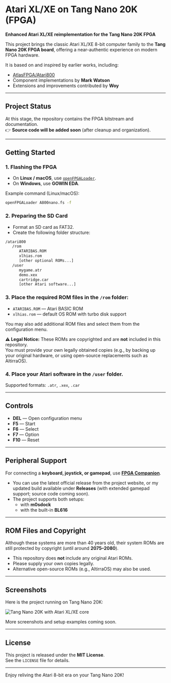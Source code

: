 # Atari XL/XE on Tang Nano 20K (FPGA)

**Enhanced Atari XL/XE reimplementation for the Tang Nano 20K FPGA**  

This project brings the classic Atari XL/XE 8-bit computer family to the **Tang Nano 20K FPGA board**, offering a near-authentic experience on modern FPGA hardware.  

It is based on and inspired by earlier works, including:
- [AtlasFPGA/Atari800](https://github.com/AtlasFPGA/Atari800)  
- Component implementations by **Mark Watson**  
- Extensions and improvements contributed by **Woy**  

---

## Project Status

At this stage, the repository contains the FPGA bitstream and documentation.  
👉 **Source code will be added soon** (after cleanup and organization).  

---

## Getting Started

### 1. Flashing the FPGA
- On **Linux / macOS**, use [`openFPGALoader`](https://trabucayre.github.io/openFPGALoader/).  
- On **Windows**, use **GOWIN EDA**.  

Example command (Linux/macOS):
```bash
openFPGALoader A800nano.fs -f
```

### 2. Preparing the SD Card

- Format an SD card as FAT32.
- Create the following folder structure:
```bash
/atari800
   /rom
      ATARIBAS.ROM
      xlhias.rom
      [other optional ROMs...]
   /user
      mygame.atr
      demo.xex
      cartridge.car
      [other Atari software...]
```
### 3. **Place the required ROM files in the `/rom` folder:**  
   - `ATARIBAS.ROM` — Atari BASIC ROM  
   - `xlhias.rom` — default OS ROM with turbo disk support  

   You may also add additional ROM files and select them from the configuration menu.

**⚠️ Legal Notice:** These ROMs are copyrighted and are **not** included in this repository.  
You must provide your own legally obtained copies (e.g., by backing up your original hardware, or using open-source replacements such as AltirraOS).

### 4. **Place your Atari software in the `/user` folder.**  
   Supported formats: `.atr`, `.xex`, `.car`

---

## Controls

- **DEL** — Open configuration menu  
- **F5** — Start  
- **F6** — Select  
- **F7** — Option  
- **F10** — Reset  

---

## Peripheral Support

For connecting a **keyboard, joystick, or gamepad**, use [**FPGA Companion**](https://github.com/MiSTle-Dev/FPGA-Companion).  
- You can use the latest official release from the project website, or my updated build available under **Releases** (with extended gamepad support; source code coming soon).  
- The project supports both setups:
  - with **m0sdock**  
  - with the built-in **BL616**

---

## ROM Files and Copyright

Although these systems are more than 40 years old, their system ROMs are still protected by copyright (until around **2075–2080**).

- This repository does **not** include any original Atari ROMs.  
- Please supply your own copies legally.  
- Alternative open-source ROMs (e.g., AltirraOS) may also be used.

---

## Screenshots

Here is the project running on Tang Nano 20K:

![Tang Nano 20K with Atari XL/XE core](docs/images/tangnano_setup.jpg)

More screenshots and setup examples coming soon.

---

## License

This project is released under the **MIT License**.  
See the `LICENSE` file for details.

---

Enjoy reliving the Atari 8-bit era on your Tang Nano 20K!
